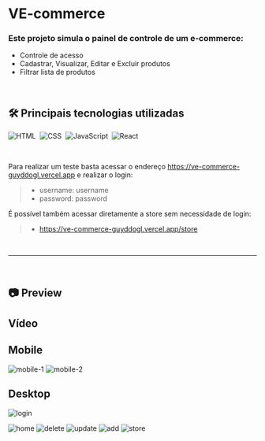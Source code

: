 # VE-commerce
### Este projeto simula o painel de controle de um e-commerce:
- Controle de acesso
- Cadastrar, Visualizar, Editar e Excluir produtos
- Filtrar lista de produtos
<br/>

## 🛠 Principais tecnologias utilizadas
![HTML](https://img.shields.io/badge/-HTML-1b374b?style=for-the-badge&logo=HTML5)&nbsp;
![CSS](https://img.shields.io/badge/-CSS-1b374b?style=for-the-badge&logo=CSS3&logoColor=1572B6)&nbsp;
![JavaScript](https://img.shields.io/badge/-JavaScript-1b374b?style=for-the-badge&logo=javascript)&nbsp;
![React](https://img.shields.io/badge/-React-1b374b?style=for-the-badge&logo=React)&nbsp;

<br/>

Para realizar um teste basta acessar o endereço https://ve-commerce-guyddogl.vercel.app e realizar o login:
> * username: username
> * password: password

É possível também acessar diretamente a store sem necessidade de login:
> * https://ve-commerce-guyddogl.vercel.app/store

<br/>
<hr/>
<br/>

## 📷 Preview
## Vídeo

## Mobile
![mobile-1](https://user-images.githubusercontent.com/47524908/204100570-1eef6dc1-48cd-4ec0-8745-cf008892b2d7.jpg)
![mobile-2](https://user-images.githubusercontent.com/47524908/204100604-1440f539-a761-4b6f-8383-99e6c9681feb.jpg)

## Desktop
![login](https://user-images.githubusercontent.com/47524908/204100745-4cdaee61-85cf-4ae2-9d25-fd413ca9d25b.jpg)

![home](https://user-images.githubusercontent.com/47524908/204100749-61ad7eab-7df2-445d-b897-9663ebe99dbf.jpg)
![delete](https://user-images.githubusercontent.com/47524908/204100756-642a5356-45b8-40df-ba73-d37dba6d546f.jpg)
![update](https://user-images.githubusercontent.com/47524908/204100814-f4895dd6-8402-4b7f-b49e-734b6ca1f6cd.jpg)
![add](https://user-images.githubusercontent.com/47524908/204100821-9fbdacb8-55a0-4826-b424-1d1b8f0c9aef.jpg)
![store](https://user-images.githubusercontent.com/47524908/204100830-7a91f1e2-a3a9-4157-9602-d590af20646d.jpg)
